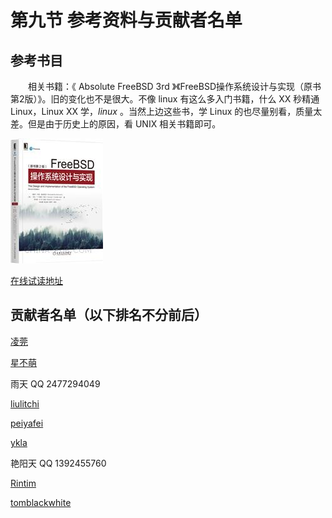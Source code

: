 # 第九节 参考资料与贡献者名单

## 参考书目 <a href="xue-xi-zi-yuan" id="xue-xi-zi-yuan"></a>

　　相关书籍：《 Absolute FreeBSD 3rd 》《FreeBSD操作系统设计与实现（原书第2版）》。旧的变化也不是很大。不像 linux 有这么多入门书籍，什么 XX 秒精通 Linux，Linux XX 学，_linux_ 。当然上边这些书，学 Linux 的也尽量别看，质量太差。但是由于历史上的原因，看 UNIX 相关书籍即可。

![FreeBSD 操作系统设计与实现（原书第2版）](../.gitbook/assets/zcover.jpg)

[在线试读地址](http://images.china-pub.com/ebook8080001-8085000/8084481/ch01.pdf)

## 贡献者名单（以下排名不分前后）

[凌莞](https://clansty.com)

[星不萌](https://www.moebsd.cn)

雨天 QQ 2477294049

[liulitchi](https://github.com/liulitchi)

[peiyafei](https://github.com/peiyafei)

[ykla](https://github.com/ykla)

艳阳天 QQ 1392455760

[Rintim](https://github.com/Rintim)

[tomblackwhite](https://github.com/tomblackwhite)
